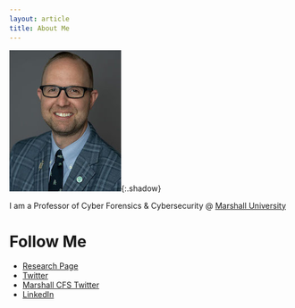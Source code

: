 ```yaml
---
layout: article
title: About Me
---
```

![Image](images/about/bruntyheadshot200.jpg){:.shadow}

I am a Professor of Cyber Forensics & Cybersecurity @ [Marshall University](https://www.marshall.edu)

# Follow Me
* [Research Page](http://science.marshall.edu/brunty11)
* [Twitter](https://www.twitter.com/joshbrunty)
* [Marshall CFS Twitter](https://www.twitter.com/marshallucfs)
* [LinkedIn](https://www.linkedin.com/in/joshbrunty)
